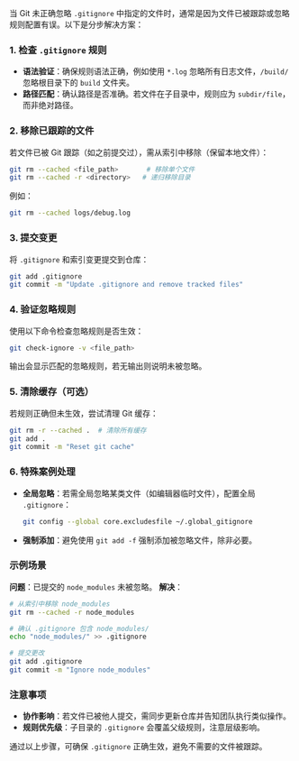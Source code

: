 当 Git 未正确忽略 `.gitignore` 中指定的文件时，通常是因为文件已被跟踪或忽略规则配置有误。以下是分步解决方案：

### 1. 检查 `.gitignore` 规则
- **语法验证**：确保规则语法正确，例如使用 `*.log` 忽略所有日志文件，`/build/` 忽略根目录下的 `build` 文件夹。
- **路径匹配**：确认路径是否准确。若文件在子目录中，规则应为 `subdir/file`，而非绝对路径。

### 2. 移除已跟踪的文件
若文件已被 Git 跟踪（如之前提交过），需从索引中移除（保留本地文件）：
```bash
git rm --cached <file_path>       # 移除单个文件
git rm --cached -r <directory>   # 递归移除目录
```
例如：
```bash
git rm --cached logs/debug.log
```

### 3. 提交变更
将 `.gitignore` 和索引变更提交到仓库：
```bash
git add .gitignore
git commit -m "Update .gitignore and remove tracked files"
```

### 4. 验证忽略规则
使用以下命令检查忽略规则是否生效：
```bash
git check-ignore -v <file_path>
```
输出会显示匹配的忽略规则，若无输出则说明未被忽略。

### 5. 清除缓存（可选）
若规则正确但未生效，尝试清理 Git 缓存：
```bash
git rm -r --cached .  # 清除所有缓存
git add .
git commit -m "Reset git cache"
```

### 6. 特殊案例处理
- **全局忽略**：若需全局忽略某类文件（如编辑器临时文件），配置全局 `.gitignore`：
  ```bash
  git config --global core.excludesfile ~/.global_gitignore
  ```
- **强制添加**：避免使用 `git add -f` 强制添加被忽略文件，除非必要。

### 示例场景
**问题**：已提交的 `node_modules` 未被忽略。
**解决**：
```bash
# 从索引中移除 node_modules
git rm --cached -r node_modules

# 确认 .gitignore 包含 node_modules/
echo "node_modules/" >> .gitignore

# 提交更改
git add .gitignore
git commit -m "Ignore node_modules"
```

### 注意事项
- **协作影响**：若文件已被他人提交，需同步更新仓库并告知团队执行类似操作。
- **规则优先级**：子目录的 `.gitignore` 会覆盖父级规则，注意层级影响。

通过以上步骤，可确保 `.gitignore` 正确生效，避免不需要的文件被跟踪。